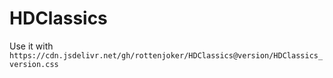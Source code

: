 # HDClassics
Use it with `https://cdn.jsdelivr.net/gh/rottenjoker/HDClassics@version/HDClassics_version.css`
